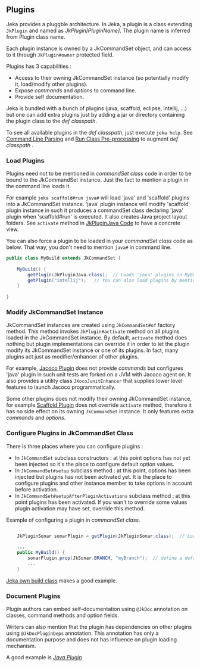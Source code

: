 ## Plugins

Jeka provides a pluggble architecture. In Jeka, a plugin is a class extending `JkPlugin` and named as *JkPlugin[PluginName]*.
The plugin name is inferred from Plugin class name.

Each plugin instance is owned by a JkCommandSet object, and can access to it through `JkPlugin#owner` protected field.

Plugins has 3 capabilities :
* Access to their owning JkCommandSet instance (so potentially modify it, load/modify other plugins).
* Expose _commands_ and _options_ to command line.
* Provide self documentation.

Jeka is bundled with a bunch of plugins (java, scaffold, eclipse, intellij, ...) but one can add extra plugins just 
by adding a jar or directory containing the plugin class to the _def classpath_. 

To see all available plugins in the _def classpath_, just execute `jeka help`.
See [Command Line Parsing](#CommandLineParsing) and [Run Class Pre-processing](#RunClassPre-processing(Import3rdpartylibraryintoRunClasspath))
to augment _def classpath_ .

### Load Plugins

Plugins need not to be mentioned in _commandSet class_ code in order to be bound to the JkCommandSet instance. Just the fact to 
mention a plugin in the command line loads it.

For example `jeka scaffold#run java#` will load 'java' and 'scaffold' plugins into a JkCommandSet instance. 
'java' plugin instance will modify 'scaffold' plugin instance in such it produces a commandSet class declaring 'java' plugin 
when 'scaffold#run' is executed. It also creates Java project layout folders. See `activate` method in [JkPluginJava Code](https://github.com/jeka/jeka/blob/master/dev.jeka.core/src/main/java/dev/jeka/tool/builtins/java/JkPluginJava.java) 
to have a concrete view.

You can also force a plugin to be loaded in your _commandSet class_ code as below. That way, you don't need to mention `java#` in command line.

```Java
public class MyBuild extends JkCommandSet {
    
    MyBuild() {
        getPlugin(JkPluginJava.class);  // Loads 'java' plugins in MyBuild instances, a second call on 'plugins().get(JkPluginJava.class)' would return the same JkPluginJava instance.
        getPlugin("intellij");   // You can also load plugins by mentioning their name but it's slower cause it involves classpath scanning
    }
    
}
```

### Modify JkCommandSet Instance

JkCommandSet instances are created using `JkCommandSet#of` factory method. 
This method invokes `JkPlugin#activate` method on all plugins loaded in the JkCommandSet instance.
By default, `activate` method does nothing but plugin implementations can override it in order to let the plugin modify its JkCommandSet instance or one of its plugins.
In fact, many plugins act just as modifier/enhancer of other plugins. 

For example, [Jacoco Plugin](https://github.com/jeka/jeka/blob/master/dev.jeka.core/src/main/java/org/jeka/tool/builtins/jacoco/JkPluginJacoco.java) 
does not provide _commands_ but configures 'java' plugin in such unit tests are forked on a JVM with Jacoco agent on. 
It also provides a utility class `JKocoJunitEnhancer` that supplies lower level features to launch Jacoco programmatically.

Some other plugins does not modify their owning JkCommandSet instance, for example [Scaffold Plugin](https://github.com/jeka/jeka/blob/master/dev.jeka.core/src/main/java/org/jeka/tool/builtins/scaffold/JkPluginScaffold.java) 
does not override `activate` method, therefore it has no side effect on its owning `JkCommandSet` instance. It only features extra _commands_ and _options_.


### Configure Plugins in JkCommandSet Class

There is three places where you can configure plugins :
* In `JkCommandSet` subclass constructors : at this point options has not yet been injected so it's the place to configure default option values.
* In `JkCommandSet#setup` subclass method : at this point, options has been injected but plugins has not been activated yet. 
  It is the place to configure plugins and other instance member to take options in account before activation.
* In `JkCommandSet#setupAfterPluginActivations` subclass method : at this point plugins has been activated. If you wan't to override 
some values plugin activation may have set, override this method.

Example of configuring a plugin in _commandSet class_.

```Java

    JkPluginSonar sonarPlugin = getPlugin(JkPluginSonar.class);  // Load sonar plugin 
    
    ...
    public MyBuild() {
		sonarPlugin.prop(JkSonar.BRANCH, "myBranch");  // define a default for sonar.branch property
        ...
    }
```
[Jeka own build class](https://github.com/jeka/jeka/blob/master/dev.jeka.core/jeka/def/org/jeka/CoreBuild.java) makes a good example.

### Document Plugins

Plugin authors can embed self-documentation using `@JkDoc` annotation on classes, command methods and option fields.

Writers can also mention that the plugin has dependencies on other plugins using `@JkDocPluginDeps` annotation. This annotation 
has only a documentation purpose and does not has influence on plugin loading mechanism.

A good example is [*Java Plugin*](https://github.com/jeka/jeka/blob/master/dev.jeka.core/src/main/java/org/jeka/tool/builtins/java/JkPluginJava.java)

